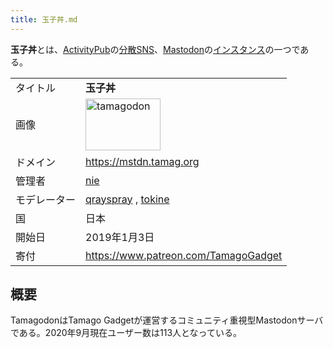 ```yaml
---
title: 玉子丼.md
---
```

<div>

**玉子丼**とは、[ActivityPub](/ActivityPub "ActivityPub")の[分散SNS](/%E5%88%86%E6%95%A3SNS "分散SNS")、[Mastodon](/Mastodon "Mastodon")の[インスタンス](/%E3%82%A4%E3%83%B3%E3%82%B9%E3%82%BF%E3%83%B3%E3%82%B9 "インスタンス")の一つである。

|              |                                                                                                                                                                                                                                                                                                           |
|--------------|-----------------------------------------------------------------------------------------------------------------------------------------------------------------------------------------------------------------------------------------------------------------------------------------------------------|
| タイトル     | **玉子丼**                                                                                                                                                                                                                                                                                                |
| 画像         | [<img src="/images/thumb/e/e9/Tamagodon.png/120px-Tamagodon.png" srcset="/images/thumb/e/e9/Tamagodon.png/180px-Tamagodon.png 1.5x, /images/thumb/e/e9/Tamagodon.png/240px-Tamagodon.png 2x" width="120" height="83" alt="tamagodon" />](/%E3%83%95%E3%82%A1%E3%82%A4%E3%83%AB:Tamagodon.png "tamagodon") |
| ドメイン     | <a href="https://mstdn.tamag.org" rel="nofollow">https://mstdn.tamag.org</a>                                                                                                                                                                                                                              |
| 管理者       | <a href="https://mstdn.tamag.org/@nieein56" rel="nofollow">nie</a>                                                                                                                                                                                                                                        |
| モデレーター | <a href="https://mstdn.tamag.org/@qrayspray" rel="nofollow">qrayspray</a> , <a href="https://mstdn.tamag.org/@mar_A_war" rel="nofollow">tokine</a>                                                                                                                                                        |
| 国           | 日本                                                                                                                                                                                                                                                                                                      |
| 開始日       | 2019年1月3日                                                                                                                                                                                                                                                                                              |
| 寄付         | <a href="https://www.patreon.com/TamagoGadget" rel="nofollow">https://www.patreon.com/TamagoGadget</a>                                                                                                                                                                                                    |

  

## 概要

TamagodonはTamago Gadgetが運営するコミュニティ重視型Mastodonサーバである。2020年9月現在ユーザー数は113人となっている。

</div>
